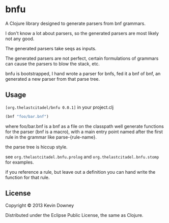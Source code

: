 # bnfu

A Clojure library designed to generate parsers from bnf grammars.

I don't know a lot about parsers, so the generated parsers are most
likely not any good.

The generated parsers take seqs as inputs.

The generated parsers are not perfect, certain formulations of
grammars can cause the parsers to blow the stack, etc.

bnfu is bootstrapped, I hand wrote a parser for bnfs, fed it a bnf of
bnf, an generated a new parser from that parse tree.

## Usage

`[org.thelastcitadel/bnfu 0.0.1]` in your project.clj

```clojure
(bnf "foo/bar.bnf")
```

where foo/bar.bnf is a bnf as a file on the classpath well generate
functions for the parser (bnf is a macro), with a main entry point
named after the first rule in the grammar like parse-{rule-name}.

the parse tree is hiccup style.

see `org.thelastcitadel.bnfu.prolog` and
`org.thelastcitadel.bnfu.stomp` for examples.

if you reference a rule, but leave out a definition you can hand write
the function for that rule.

## License

Copyright © 2013 Kevin Downey

Distributed under the Eclipse Public License, the same as Clojure.
